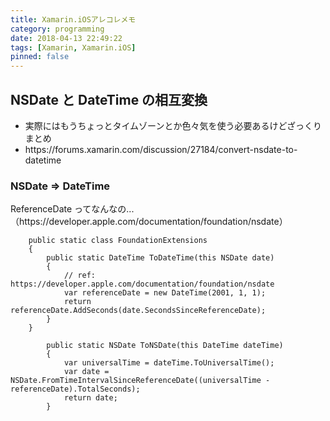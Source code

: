 ```yaml
---
title: Xamarin.iOSアレコレメモ
category: programming
date: 2018-04-13 22:49:22
tags: [Xamarin, Xamarin.iOS]
pinned: false
---
```


<h2>NSDate と DateTime の相互変換</h2>

<ul>
<li>実際にはもうちょっとタイムゾーンとか色々気を使う必要あるけどざっくりまとめ</li>
<li>https://forums.xamarin.com/discussion/27184/convert-nsdate-to-datetime</li>
</ul>

<h3>NSDate => DateTime</h3>

<p>ReferenceDate ってなんなの...（https://developer.apple.com/documentation/foundation/nsdate）</p>

```
    public static class FoundationExtensions
    {
        public static DateTime ToDateTime(this NSDate date)
        {
            // ref: https://developer.apple.com/documentation/foundation/nsdate
            var referenceDate = new DateTime(2001, 1, 1);
            return referenceDate.AddSeconds(date.SecondsSinceReferenceDate);
        }
    }
```

```
        public static NSDate ToNSDate(this DateTime dateTime)
        {
            var universalTime = dateTime.ToUniversalTime();
            var date = NSDate.FromTimeIntervalSinceReferenceDate((universalTime - referenceDate).TotalSeconds);
            return date;
        }
```
